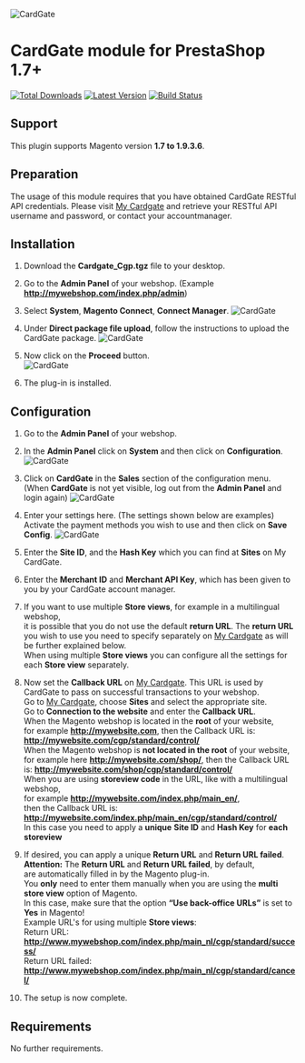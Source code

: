 ![CardGate](https://cdn.curopayments.net/thumb/200/logos/cardgate.png)

# CardGate module for PrestaShop 1.7+

[![Total Downloads](https://img.shields.io/packagist/dt/cardgate/magento1.svg)](https://packagist.org/packages/cardgate/magento1)
[![Latest Version](https://img.shields.io/packagist/v/cardgate/magento1.svg)](https://github.com/cardgate/magento1/releases)
[![Build Status](https://travis-ci.org/cardgate/magento1.svg?branch=master)](https://travis-ci.org/cardgate/magento1)

## Support

This plugin supports Magento version **1.7 to 1.9.3.6**.

## Preparation

The usage of this module requires that you have obtained CardGate RESTful API credentials.
Please visit [My Cardgate](https://my.cardgate.com/) and retrieve your RESTful API username and password, or contact your accountmanager.

## Installation

1. Download the **Cardgate_Cgp.tgz** file to your desktop.

2. Go to the **Admin Panel** of your webshop.
(Example **http://mywebshop.com/index.php/admin**)

3. Select **System**, **Magento Connect**, **Connect Manager**.
![CardGate](https://cardgate.com/wp-content/uploads/magento-install-1.png)

4. Under **Direct package file upload**, follow the instructions to upload the CardGate package.
![CardGate](https://cardgate.com/wp-content/uploads/magento-install-2.png)

5. Now click on the <b>Proceed</b> button.  
![CardGate](https://cardgate.com/wp-content/uploads/magento-install-7.png)

6. The plug-in is installed.

## Configuration

1. Go to the **Admin Panel** of your webshop.

2. In the **Admin Panel** click on **System** and then click on **Configuration**.
   ![CardGate](https://cardgate.com/wp-content/uploads/magento-install-8.png)

3. Click on **CardGate** in the **Sales** section of the configuration menu.
   (When **CardGate** is not yet visible, log out from the **Admin Panel** and login again)
   ![CardGate](https://cardgate.com/wp-content/uploads/magento-install-9.png)

4. Enter your settings here. (The settings shown below are examples)
   Activate the payment methods you wish to use and then click on **Save Config**.
   ![CardGate](https://cardgate.com/wp-content/uploads/magento-install-10.png)

5. Enter the **Site ID**, and the **Hash Key** which you can find at **Sites** on My CardGate.

6. Enter the **Merchant ID** and **Merchant API Key**, which has been given to you by your CardGate account manager.

7. If you want to use multiple **Store views**, for example in a multilingual webshop,   
   it is possible that you do not use the default **return URL**. 
   The **return URL** you wish to use you need to specify separately on [My Cardgate](https://my.cardgate.com/) 
   as will be further explained below.  
   When using multiple **Store views** you can configure all the settings for each **Store view** separately.

8. Now set the **Callback URL** on [My Cardgate](https://my.cardgate.com/). This URL is used by CardGate 
   to pass on successful transactions to your webshop.  
   Go to [My Cardgate](https://my.cardgate.com/), choose **Sites** and select the appropriate site.  
   Go to **Connection to the website** and enter the **Callback URL**.  
   When the Magento webshop is located in the **root** of your website,  
   for example **http://mywebsite.com**, then the Callback URL is: **http://mywebsite.com/cgp/standard/control/**  
   When the Magento webshop is **not located in the root** of your website,  
   for example here **http://mywebsite.com/shop/**, then the Callback URL is: **http://mywebsite.com/shop/cgp/standard/control/**  
   When you are using **storeview code** in the URL, like with a multilingual webshop,  
   for example **http://mywebsite.com/index.php/main_en/**,  
   then the Callback URL is: **http://mywebsite.com/index.php/main_en/cgp/standard/control/**  
   In this case you need to apply a **unique** **Site ID** and **Hash Key** for **each storeview**  

9. If desired, you can apply a unique **Return URL** and **Return URL failed**.  
   **Attention:** The **Return URL** and **Return URL failed**, by default,  
   are automatically filled in by the Magento plug-in.  
   You **only** need to enter them manually when you are using the **multi store view** option of Magento.  
   In this case, make sure that the option **“Use back-­office URLs”** is set to **Yes** in Magento!  
   Example URL's for using multiple **Store views**:  
   Return URL: **http://www.mywebshop.com/index.php/main_nl/cgp/standard/success/**  
   Return URL failed: **http://www.mywebshop.com/index.php/main_nl/cgp/standard/cancel/**  
   
10. The setup is now complete.

## Requirements

No further requirements.
